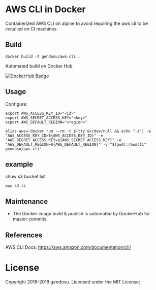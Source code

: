 # AWS CLI in Docker

Containerized AWS CLI on alpine to avoid requiring the aws cli to be installed on CI machines.

## Build

```
docker build -t gendosu/aws-cli .
```

Automated build on Docker Hub

[![DockerHub Badge](http://dockeri.co/image/gendosu/aws-cli)](https://hub.docker.com/r/gendosu/aws-cli/)

## Usage

Configure:

```
export AWS_ACCESS_KEY_ID="<id>"
export AWS_SECRET_ACCESS_KEY="<key>"
export AWS_DEFAULT_REGION="<region>"

alias aws='docker run --rm -t $(tty &>/dev/null && echo "-i") -e "AWS_ACCESS_KEY_ID=${AWS_ACCESS_KEY_ID}" -e "AWS_SECRET_ACCESS_KEY=${AWS_SECRET_ACCESS_KEY}" -e "AWS_DEFAULT_REGION=${AWS_DEFAULT_REGION}" -v "$(pwd):/awscli" gendosu/aws-cli'
```

## example

show s3 bucket list

```
aws s3 ls
```

## Maintenance

- The Docker image build & publish is automated by DockerHub for master commits.

## References

AWS CLI Docs: https://aws.amazon.com/documentation/cli/

# License

Copyright 2018-2018 gendosu.
Licensed under the MIT License;
